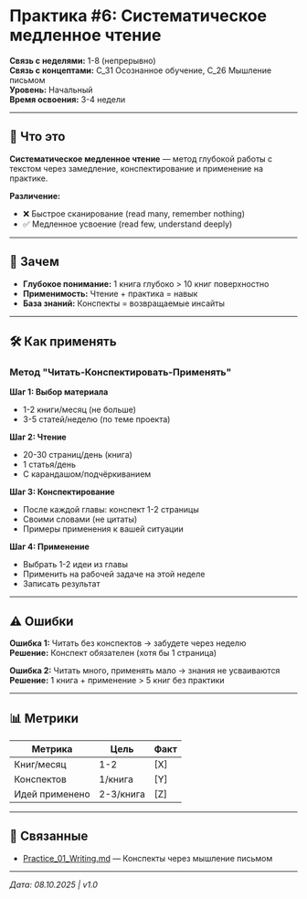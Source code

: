 # Практика #6: Систематическое медленное чтение

**Связь с неделями:** 1-8 (непрерывно)  
**Связь с концептами:** C_31 Осознанное обучение, C_26 Мышление письмом  
**Уровень:** Начальный  
**Время освоения:** 3-4 недели

---

## 📝 Что это

**Систематическое медленное чтение** — метод глубокой работы с текстом через замедление, конспектирование и применение на практике.

**Различение:**
- ❌ Быстрое сканирование (read many, remember nothing)
- ✅ Медленное усвоение (read few, understand deeply)

---

## 🎯 Зачем

- **Глубокое понимание:** 1 книга глубоко > 10 книг поверхностно
- **Применимость:** Чтение + практика = навык
- **База знаний:** Конспекты = возвращаемые инсайты

---

## 🛠️ Как применять

### Метод "Читать-Конспектировать-Применять"

**Шаг 1: Выбор материала**
- 1-2 книги/месяц (не больше)
- 3-5 статей/неделю (по теме проекта)

**Шаг 2: Чтение**
- 20-30 страниц/день (книга)
- 1 статья/день
- С карандашом/подчёркиванием

**Шаг 3: Конспектирование**
- После каждой главы: конспект 1-2 страницы
- Своими словами (не цитаты)
- Примеры применения к вашей ситуации

**Шаг 4: Применение**
- Выбрать 1-2 идеи из главы
- Применить на рабочей задаче на этой неделе
- Записать результат

---

## ⚠️ Ошибки

**Ошибка 1:** Читать без конспектов → забудете через неделю  
**Решение:** Конспект обязателен (хотя бы 1 страница)

**Ошибка 2:** Читать много, применять мало → знания не усваиваются  
**Решение:** 1 книга + применение > 5 книг без практики

---

## 📊 Метрики

| Метрика | Цель | Факт |
|---------|------|------|
| Книг/месяц | 1-2 | [X] |
| Конспектов | 1/книга | [Y] |
| Идей применено | 2-3/книга | [Z] |

---

## 🔗 Связанные

- [Practice_01_Writing.md](Practice_01_Writing.md) — Конспекты через мышление письмом

---

*Дата: 08.10.2025 | v1.0*

